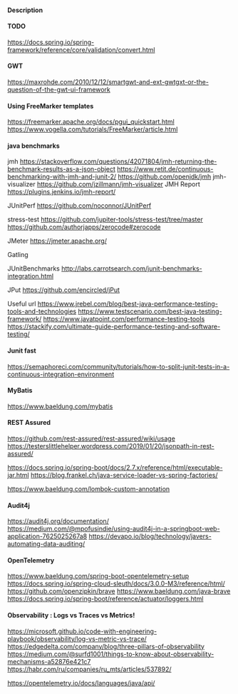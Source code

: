 #### Description

#### TODO

https://docs.spring.io/spring-framework/reference/core/validation/convert.html

#### GWT

https://maxrohde.com/2010/12/12/smartgwt-and-ext-gwtgxt-or-the-question-of-the-gwt-ui-framework

#### Using FreeMarker templates

https://freemarker.apache.org/docs/pgui_quickstart.html
https://www.vogella.com/tutorials/FreeMarker/article.html

#### java benchmarks

jmh
https://stackoverflow.com/questions/42071804/jmh-returning-the-benchmark-results-as-a-json-object
https://www.retit.de/continuous-benchmarking-with-jmh-and-junit-2/
https://github.com/openjdk/jmh
jmh-visualizer
https://github.com/jzillmann/jmh-visualizer
JMH Report
https://plugins.jenkins.io/jmh-report/

JUnitPerf
https://github.com/noconnor/JUnitPerf

stress-test
https://github.com/jupiter-tools/stress-test/tree/master
https://github.com/authorjapps/zerocode#zerocode

JMeter
https://jmeter.apache.org/

Gatling

JUnitBenchmarks
http://labs.carrotsearch.com/junit-benchmarks-integration.html

JPut
https://github.com/encircled/jPut

Useful url
https://www.jrebel.com/blog/best-java-performance-testing-tools-and-technologies
https://www.testscenario.com/best-java-testing-framework/
https://www.javatpoint.com/performance-testing-tools
https://stackify.com/ultimate-guide-performance-testing-and-software-testing/

#### Junit fast

https://semaphoreci.com/community/tutorials/how-to-split-junit-tests-in-a-continuous-integration-environment

#### MyBatis

https://www.baeldung.com/mybatis

#### REST Assured
https://github.com/rest-assured/rest-assured/wiki/usage
https://testerslittlehelper.wordpress.com/2019/01/20/jsonpath-in-rest-assured/

https://docs.spring.io/spring-boot/docs/2.7.x/reference/html/executable-jar.html
https://blog.frankel.ch/java-service-loader-vs-spring-factories/

https://www.baeldung.com/lombok-custom-annotation

#### Audit4j
https://audit4j.org/documentation/
https://medium.com/@mpofusindie/using-audit4j-in-a-springboot-web-application-7625025267a8
https://devapo.io/blog/technology/javers-automating-data-auditing/

#### OpenTelemetry
https://www.baeldung.com/spring-boot-opentelemetry-setup
https://docs.spring.io/spring-cloud-sleuth/docs/3.0.0-M3/reference/html/
https://github.com/openzipkin/brave
https://www.baeldung.com/java-brave
https://docs.spring.io/spring-boot/reference/actuator/loggers.html

#### Observability : Logs vs Traces vs Metrics!
https://microsoft.github.io/code-with-engineering-playbook/observability/log-vs-metric-vs-trace/
https://edgedelta.com/company/blog/three-pillars-of-observability
https://medium.com/@surfd1001/things-to-know-about-observability-mechanisms-a52876e421c7
https://habr.com/ru/companies/ru_mts/articles/537892/

https://opentelemetry.io/docs/languages/java/api/
